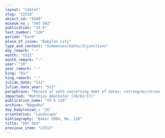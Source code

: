```yaml
---
layout: "tablet"
slug: "22510"
object_id: "8348"
museum_no_: "VAT 563"
publication: "VS 6"
text_number: "126"
period: "Each"
place_of_issue: "Babylon city"
type_and_content: "Summonses/Oaths/Injunctions"
day_remark: "-"
month: "VIII"
month_remark: "-"
year: "10"
year_remark: "-"
king: "Dar"
king_remark: "-"
julian_date: "512"
julian_date_year: "512"
paraphrase: "Record of oath concerning debt of dates: <strong>A</strong> swears by Bēl, Nab&ucirc; and Darius, the king. He swears to come before <strong>B</strong> on the 10<sup>th </sup>of Arahsamnu (VIII) and give him 0;2.3 kor of dates out of his credit (<em>ra&scaron;&ucirc;tu</em>). 3 witnesses and one more added at the end, and the scribe (Arad-Gula/Bēl-ahhē-iddin//Nab&ucirc;nnāya).<br /> &nbsp;<br /> <strong>A</strong> = Arad-Nergal/Nab&ucirc;-muqqu-elip//Egibi; <strong>B</strong> = Iddin-Nab&ucirc;/Nab&ucirc;-bān-zēri//Nappāhu<br /> &nbsp;"
imported: "Matthias Adelhofer (20/02/17)"
publication_name: "VS 6 126"
archive: "Nappāhu"
day_babylonian_: "26"
orientation: "Landscape"
bibliography: "Baker 2004, No. 136"
title: "VAT 563"
previous_item: "22513"
---
```

